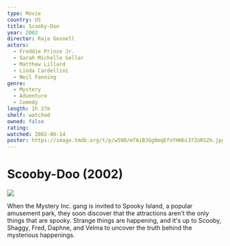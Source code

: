 ```yaml
---
type: Movie
country: US
title: Scooby-Doo
year: 2002
director: Raja Gosnell
actors:
  - Freddie Prinze Jr.
  - Sarah Michelle Gellar
  - Matthew Lillard
  - Linda Cardellini
  - Neil Fanning
genre:
  - Mystery
  - Adventure
  - Comedy
length: 1h 27m
shelf: watched
owned: false
rating:
watched: 2002-06-14
poster: https://image.tmdb.org/t/p/w500/mTAiBJGg8mqEfnYHHbi37ZoRSZm.jpg
---
```


# Scooby-Doo (2002)

![](https://image.tmdb.org/t/p/w500/mTAiBJGg8mqEfnYHHbi37ZoRSZm.jpg)

When the Mystery Inc. gang is invited to Spooky Island, a popular amusement park, they soon discover that the attractions aren't the only things that are spooky. Strange things are happening, and it's up to Scooby, Shaggy, Fred, Daphne, and Velma to uncover the truth behind the mysterious happenings.